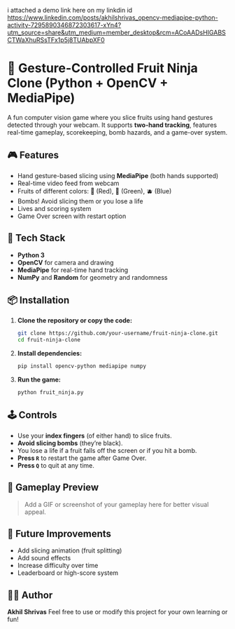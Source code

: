 i attached a demo link here on my linkdin id
https://www.linkedin.com/posts/akhilshrivas_opencv-mediapipe-python-activity-7295890346872303617-xYn4?utm_source=share&utm_medium=member_desktop&rcm=ACoAADsHIGABSCTWaXhuRSsTFx1p5j8TUAbpXF0

# 🍉 Gesture-Controlled Fruit Ninja Clone (Python + OpenCV + MediaPipe)

A fun computer vision game where you slice fruits using hand gestures detected through your webcam. It supports **two-hand tracking**, features real-time gameplay, scorekeeping, bomb hazards, and a game-over system.

## 🎮 Features

* Hand gesture-based slicing using **MediaPipe** (both hands supported)
* Real-time video feed from webcam
* Fruits of different colors: 🍎 (Red), 🍋 (Green), 🫐 (Blue)
* Bombs! Avoid slicing them or you lose a life
* Lives and scoring system
* Game Over screen with restart option

## 🧰 Tech Stack

* **Python 3**
* **OpenCV** for camera and drawing
* **MediaPipe** for real-time hand tracking
* **NumPy** and **Random** for geometry and randomness

## 📦 Installation

1. **Clone the repository or copy the code:**

   ```bash
   git clone https://github.com/your-username/fruit-ninja-clone.git
   cd fruit-ninja-clone
   ```

2. **Install dependencies:**

   ```bash
   pip install opencv-python mediapipe numpy
   ```

3. **Run the game:**

   ```bash
   python fruit_ninja.py
   ```

## 🕹️ Controls

* Use your **index fingers** (of either hand) to slice fruits.
* **Avoid slicing bombs** (they’re black).
* You lose a life if a fruit falls off the screen or if you hit a bomb.
* **Press `R`** to restart the game after Game Over.
* **Press `Q`** to quit at any time.

## 📸 Gameplay Preview

> Add a GIF or screenshot of your gameplay here for better visual appeal.

## 🚀 Future Improvements

* Add slicing animation (fruit splitting)
* Add sound effects
* Increase difficulty over time
* Leaderboard or high-score system

## 👨‍💻 Author

**Akhil Shrivas**
Feel free to use or modify this project for your own learning or fun!

